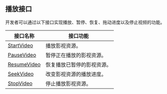 ## 播放接口

开发者可以通过以下接口实现播放、暂停、恢复、拖动进度以及停止视频的功能。

| 接口名称 | 接口功能 |
| -- | -- |
| [StartVideo](!StartPlay) | 播放影视资源。 |
| [PauseVideo](!PausePlay) | 暂停正在播放的影视资源。 |
| [ResumeVideo](!ResumePlay) | 恢复播放已暂停的影视资源。 |
| [SeekVideo](!SeekToPlay) | 改变影视资源的播放进度。 |
| [StopVideo](!StopPlay) | 停止播放影视资源。 |
